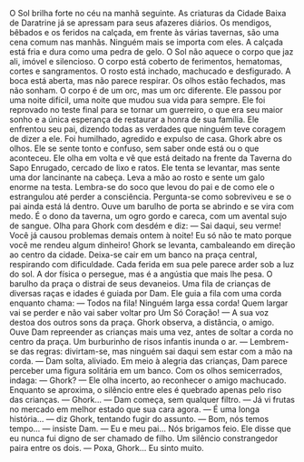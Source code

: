 O Sol brilha forte no céu na manhã seguinte. As criaturas da Cidade Baixa de Daratrine já se apressam para seus afazeres diários. Os mendigos, bêbados e os feridos na calçada, em frente às várias tavernas, são uma cena comum nas manhãs. Ninguém mais se importa com eles. 
A calçada está fria e dura como uma pedra de gelo. O Sol não aquece o corpo que jaz ali, imóvel e silencioso. O corpo está coberto de ferimentos, hematomas, cortes e sangramentos. O rosto está inchado, machucado e desfigurado. A boca está aberta, mas não parece respirar. Os olhos estão fechados, mas não sonham. 
O corpo é de um orc, mas um orc diferente. Ele passou por uma noite difícil, uma noite que mudou sua vida para sempre. Ele foi reprovado no teste final para se tornar um guerreiro, o que era seu maior sonho e a única esperança de restaurar a honra de sua família. Ele enfrentou seu pai, dizendo todas as verdades que ninguém teve coragem de dizer a ele. Foi humilhado, agredido e expulso de casa. 
Ghork abre os olhos. Ele se sente tonto e confuso, sem saber onde está ou o que aconteceu. Ele olha em volta e vê que está deitado na frente da Taverna do Sapo Enrugado, cercado de lixo e ratos. Ele tenta se levantar, mas sente uma dor lancinante na cabeça. Leva a mão ao rosto e sente um galo enorme na testa. Lembra-se do soco que levou do pai e de como ele o estrangulou até perder a consciência. Pergunta-se como sobreviveu e se o pai ainda está lá dentro. 
Ouve um barulho de porta se abrindo e se vira com medo. É o dono da taverna, um ogro gordo e careca, com um avental sujo de sangue. Olha para Ghork com desdém e diz: 
— Sai daqui, seu verme! Você já causou problemas demais ontem à noite! Eu só não te mato porque você me rendeu algum dinheiro!
Ghork se levanta, cambaleando em direção ao centro da cidade. Deixa-se cair em um banco na praça central, respirando com dificuldade. Cada ferida em sua pele parece arder sob a luz do sol. A dor física o persegue, mas é a angústia que mais lhe pesa.
O barulho da praça o distrai de seus devaneios. Uma fila de crianças de diversas raças e idades é guiada por Dam. Ele guia a fila com uma corda enquanto chama:
— Todos na fila! Ninguém larga essa corda! Quem largar vai se perder e não vai saber voltar pro Um Só Coração! — A sua voz destoa dos outros sons da praça.
Ghork observa, a distância, o amigo. Ouve Dam repreender as crianças mais uma vez, antes de soltar a corda no centro da praça. Um burburinho de risos infantis inunda o ar.
— Lembrem-se das regras: divirtam-se, mas ninguém sai daqui sem estar com a mão na corda. — Dam solta, aliviado.
Em meio à alegria das crianças, Dam parece perceber uma figura solitária em um banco. Com os olhos semicerrados, indaga:
— Ghork? — Ele olha incerto, ao reconhecer o amigo machucado.
Enquanto se aproxima, o silêncio entre eles é quebrado apenas pelo riso das crianças.
— Ghork... — Dam começa, sem qualquer filtro. — Já vi frutas no mercado em melhor estado que sua cara agora.
— É uma longa história… — diz Ghork, tentando fugir do assunto.
— Bom, nós temos tempo… — insiste Dam.
— Eu e meu pai... Nós brigamos feio. Ele disse que eu nunca fui digno de ser chamado de filho.
Um silêncio constrangedor paira entre os dois.
— Poxa, Ghork... Eu sinto muito.